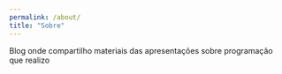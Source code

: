 ```yaml
---
permalink: /about/
title: "Sobre"
---
```


Blog onde compartilho materiais das apresentações sobre programação que realizo